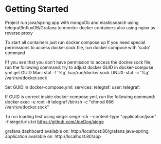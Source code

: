 # Getting Started
Project run java/spring app with mongoDb and elasticsearch
using telegraf/InfluxDB/Grafana to monitor docker containers
also using nginx as reverse proxy


To start all containers just run docker compose up
If you need special permissions to access docker.sock file, run docker compose with 'sudo' command

Ff you see that you don't have permission to access the docker.sock file, run the following command:
try to adjust docker GUID in docker-compose yml
get GUID
Mac: stat -f ‘%g’ /var/run/docker.sock
LINUX: stat -c '%g' /var/run/docker.sock

Set GUID in docker-compose.yml:
services:
    telegraf:
        user: telegraf:<GUID>

If GUID is correct inside docker-compose.yml, run the following command:
docker exec -u root -it telegraf /bin/sh -c "chmod 666 /var/run/docker.sock"


To run loading test using siege: 
siege -c5 --content-type "application/json" -f siege/urls.txt
https://github.com/JoeDog/siege

grafana dashboard available on: http://localhost:80/grafana
java-spring application available on: http://localhost:80/app